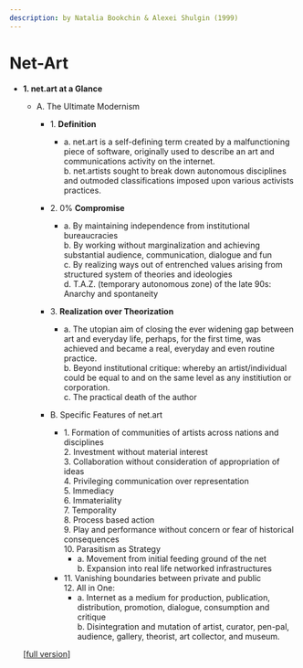 ```yaml
---
description: by Natalia Bookchin & Alexei Shulgin (1999)
---
```


# Net-Art

*   **1. net.art at a Glance**

    *   A. The Ultimate Modernism

        * 1\. **Definition**
          * a. net.art is a self-defining term created by a malfunctioning piece of software, originally used to describe an art and communications activity on the internet.\
            b. net.artists sought to break down autonomous disciplines and outmoded classifications imposed upon various activists practices.
        * 2\. 0% **Compromise**
          * a. By maintaining independence from institutional bureaucracies\
            b. By working without marginalization and achieving substantial audience, communication, dialogue and fun\
            c. By realizing ways out of entrenched values arising from structured system of theories and ideologies\
            d. T.A.Z. (temporary autonomous zone) of the late 90s: Anarchy and spontaneity
        * 3\. **Realization over Theorization**
          * a. The utopian aim of closing the ever widening gap between art and everyday life, perhaps, for the first time, was achieved and became a real, everyday and even routine practice.\
            b. Beyond institutional critique: whereby an artist/individual could be equal to and on the same level as any institiution or corporation.\
            c. The practical death of the author



        * B. Specific Features of net.art
          * 1\. Formation of communities of artists across nations and disciplines\
            2\. Investment without material interest\
            3\. Collaboration without consideration of appropriation of ideas\
            4\. Privileging communication over representation\
            5\. Immediacy\
            6\. Immateriality\
            7\. Temporality\
            8\. Process based action\
            9\. Play and performance without concern or fear of historical consequences\
            10\. Parasitism as Strategy
            * a. Movement from initial feeding ground of the net\
              b. Expansion into real life networked infrastructures
          * 11\. Vanishing boundaries between private and public\
            12\. All in One:
            * a. Internet as a medium for production, publication, distribution, promotion, dialogue, consumption and critique\
              b. Disintegration and mutation of artist, curator, pen-pal, audience, gallery, theorist, art collector, and museum.



    [\[full version\]](http://www.easylife.org/netart/)
